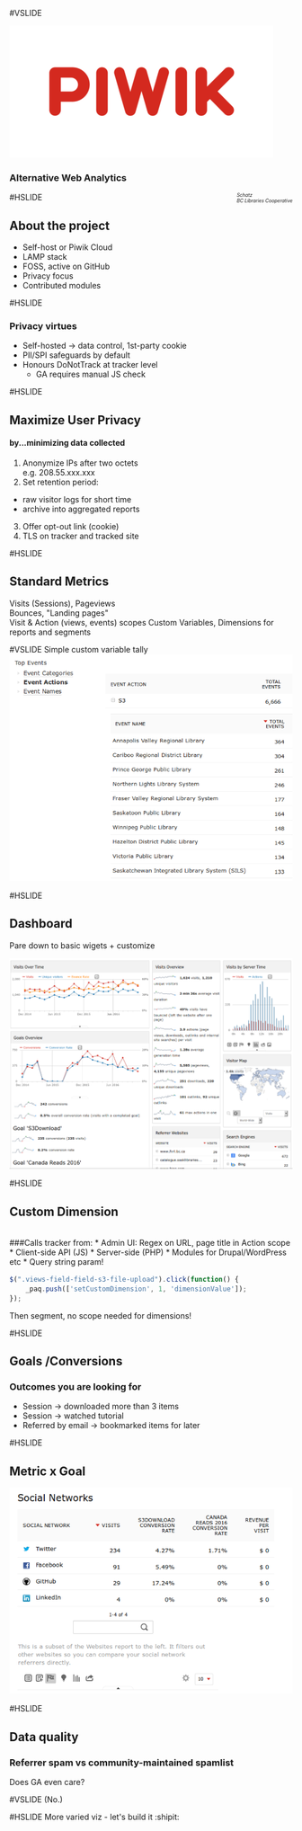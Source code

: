 #VSLIDE

![Image-Absolute](assets/piwik.png)
### Alternative Web Analytics

<span style="font-size: 0.6em; font-style: italic; float: right;">Schatz
<br>BC Libraries Cooperative</span>

#HSLIDE
## About the project
- Self-host or Piwik Cloud
- LAMP stack
- FOSS, active on GitHub
- Privacy focus
- Contributed modules

#HSLIDE
### Privacy virtues
- Self-hosted -> data control, 1st-party cookie
- PII/SPI safeguards by default
- Honours DoNotTrack at tracker level
  - GA requires manual JS check

#HSLIDE
## Maximize User Privacy
#### by...minimizing data collected
1. Anonymize IPs after two octets 
<br> e.g. 208.55.xxx.xxx
2. Set retention period:
 * raw visitor logs for short time
 * archive into aggregated reports
3. Offer opt-out link (cookie)
4. TLS on tracker and tracked site

#HSLIDE
## Standard Metrics
Visits (Sessions), Pageviews<br>
Bounces, "Landing pages"
<br>
Visit & Action (views, events) scopes
Custom Variables, Dimensions for reports and segments

#VSLIDE
Simple custom variable tally
![Image-Absolute](assets/s3byorgtally.png)

#HSLIDE
## Dashboard
Pare down to basic wigets + customize

![Image-Absolute](assets/dashboard.png)

#HSLIDE
## Custom Dimension
<br>
###Calls tracker from:
* Admin UI: Regex on URL, page title in Action scope
* Client-side API (JS)
* Server-side (PHP)
  * Modules for Drupal/WordPress etc
* Query string param!

```JavaScript
$(".views-field-field-s3-file-upload").click(function() {
	_paq.push(['setCustomDimension', 1, 'dimensionValue']);
});
```
Then segment, no scope needed for dimensions!

#HSLIDE
## Goals /Conversions
### Outcomes you are looking for
* Session -> downloaded more than 3 items
* Session -> watched tutorial
* Referred by email -> bookmarked items for later

#HSLIDE
## Metric x Goal
![Image-Absolute](assets/socialreferrals.png)

#HSLIDE
## Data quality
### Referrer spam vs community-maintained spamlist
Does GA even care?

#VSLIDE
(No.)

#HSLIDE
More varied viz - let's build it
:shipit:
